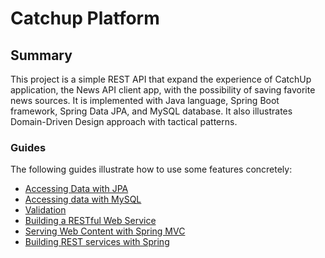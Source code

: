 # Catchup Platform

## Summary
This project is a simple REST API that expand the experience of CatchUp application, the News API client app, with the possibility of saving favorite news sources. It is implemented with Java language, Spring Boot framework, Spring Data JPA, and MySQL database. It also illustrates Domain-Driven Design approach with tactical patterns.

### Guides

The following guides illustrate how to use some features concretely:

* [Accessing Data with JPA](https://spring.io/guides/gs/accessing-data-jpa/)
* [Accessing data with MySQL](https://spring.io/guides/gs/accessing-data-mysql/)
* [Validation](https://spring.io/guides/gs/validating-form-input/)
* [Building a RESTful Web Service](https://spring.io/guides/gs/rest-service/)
* [Serving Web Content with Spring MVC](https://spring.io/guides/gs/serving-web-content/)
* [Building REST services with Spring](https://spring.io/guides/tutorials/rest/)